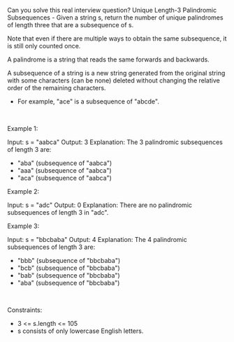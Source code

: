 Can you solve this real interview question? Unique Length-3 Palindromic Subsequences - Given a string s, return the number of unique palindromes of length three that are a subsequence of s.

Note that even if there are multiple ways to obtain the same subsequence, it is still only counted once.

A palindrome is a string that reads the same forwards and backwards.

A subsequence of a string is a new string generated from the original string with some characters (can be none) deleted without changing the relative order of the remaining characters.

 * For example, "ace" is a subsequence of "abcde".

 

Example 1:


Input: s = "aabca"
Output: 3
Explanation: The 3 palindromic subsequences of length 3 are:
- "aba" (subsequence of "aabca")
- "aaa" (subsequence of "aabca")
- "aca" (subsequence of "aabca")


Example 2:


Input: s = "adc"
Output: 0
Explanation: There are no palindromic subsequences of length 3 in "adc".


Example 3:


Input: s = "bbcbaba"
Output: 4
Explanation: The 4 palindromic subsequences of length 3 are:
- "bbb" (subsequence of "bbcbaba")
- "bcb" (subsequence of "bbcbaba")
- "bab" (subsequence of "bbcbaba")
- "aba" (subsequence of "bbcbaba")


 

Constraints:

 * 3 <= s.length <= 105
 * s consists of only lowercase English letters.